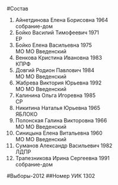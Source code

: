 #Состав
1. Айнетдинова Елена Борисовна 1964   
    собрание-дом
2. Бойко Василий Тимофеевич 1971   
    ЕР
3. Бойко Елена Васильевна 1975   
    МО МО Введенский
4. Венкова Кристина Ивановна 1983   
    КПРФ
5. Довгий Родион Павлович 1984   
    МО МО Введенский
6. Жабрева Виктория Юрьевна 1992   
    МО МО Введенский
7. Калинина Ольга Игоревна 1985   
    СР
8. Никитина Наталья Юрьевна 1965   
    ЯБЛОКО
9. Полонская Галина Викторовна 1966   
    МО МО Введенский
10. Синицына Елена Витальевна 1960   
    МО МО Введенский
11. Суманов Александр Васильевич 1982   
    ЛДПР
12. Трапезникова Ирина Сергеевна 1991   
    собрание-дом

#Выборы-2012
##Номер УИК
1302